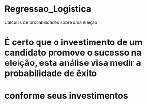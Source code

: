 # Regressao_Logistica
Cálculos de probabilidades sobre uma eleição

# É certo que o investimento de um candidato promove o sucesso na eleição, esta análise visa medir a probabilidade de êxito
# conforme seus investimentos
